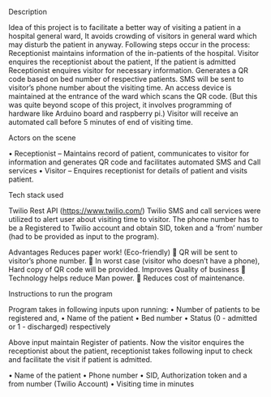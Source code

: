 Description

Idea of this project is to facilitate a better way of visiting a patient in a hospital general ward, It avoids crowding of visitors in general ward which may disturb the patient in anyway.
Following steps occur in the process:
  Receptionist maintains information of the in-patients of the hospital.
  Visitor enquires the receptionist about the patient, If the patient is admitted
  Receptionist enquires visitor for necessary information.
  Generates a QR code based on bed number of respective patients.
  SMS will be sent to visitor’s phone number about the visiting time.
  An access device is maintained at the entrance of the ward which scans the QR code. (But this was quite beyond scope of this project, it involves programming of hardware like Arduino board and raspberry pi.)
  Visitor will receive an automated call before 5 minutes of end of visiting time.
  
  
  
Actors on the scene

•	Receptionist – Maintains record of patient, communicates to visitor for information and generates QR code and facilitates automated SMS and Call services
•	Visitor –   Enquires receptionist for details of patient and visits patient.



Tech stack used

Twilio Rest API (https://www.twilio.com/)
Twilio SMS and call services were utilized to alert user about visiting time to visitor.
The phone number has to be a Registered to Twilio account and obtain SID, token and a ‘from’ number (had to be provided as input to the program).



Advantages
 Reduces paper work! (Eco-friendly)
	QR will be sent to visitor’s phone number.
	In worst case (visitor who doesn’t have a phone), Hard copy of QR code will be provided.
Improves Quality of business
	Technology helps reduce Man power.
	Reduces cost of maintenance.



Instructions to run the program 

Program takes in following inputs upon running:
•	Number of patients to be registered and,
•	Name of the patient
•	Bed number
•	Status (0 - admitted or 1 - discharged) respectively 

Above input maintain Register of patients. Now the visitor enquires the receptionist about the patient, receptionist takes following input to check and facilitate the visit if patient is admitted.

•	Name of the patient 
•	Phone number 
•	SID, Authorization token and a from number (Twilio Account) 
•	Visiting time in minutes
